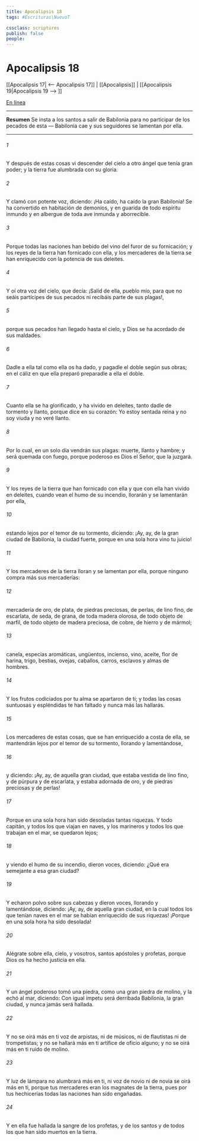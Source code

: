 ```yaml
---
title: Apocalipsis 18
tags: #Escrituras\NuevoT

cssclass: scriptures
publish: false
people:
---
```


# Apocalipsis 18
[[Apocalipsis 17| <-- Apocalipsis 17]] | [[Apocalipsis]] | [[Apocalipsis 19|Apocalipsis 19 --> ]]

[En línea](https://churchofjesuschrist.org/study/scriptures/nt/rev/18?lang=spa)

---
__Resumen__
Se insta a los santos a salir de Babilonia para no participar de los pecados de esta — Babilonia cae y sus seguidores se lamentan por ella.

---
###### 1 
Y después de estas cosas vi descender del cielo a otro ángel que tenía gran poder; y la tierra fue alumbrada con su gloria.

###### 2 
Y clamó con potente voz, diciendo: ¡Ha caído, ha caído la gran Babilonia! Se ha convertido en habitación de demonios, y en guarida de todo espíritu inmundo y en albergue de toda ave inmunda y aborrecible.

###### 3 
Porque todas las naciones han bebido del vino del furor de su fornicación; y los reyes de la tierra han fornicado con ella, y los mercaderes de la tierra se han enriquecido con la potencia de sus deleites.

###### 4 
Y oí otra voz del cielo, que decía: ¡Salid de ella, pueblo mío, para que no seáis partícipes de sus pecados ni recibáis parte de sus plagas!,

###### 5 
porque sus pecados han llegado hasta el cielo, y Dios se ha acordado de sus maldades.

###### 6 
Dadle a ella tal como ella os ha dado, y pagadle el doble según sus obras; en el cáliz en que ella preparó  preparadle a ella el doble.

###### 7 
Cuanto ella se ha glorificado, y ha vivido en deleites, tanto dadle de tormento y llanto, porque dice en su corazón: Yo estoy sentada  reina y no soy viuda y no veré llanto.

###### 8 
Por lo cual, en un solo día vendrán sus plagas: muerte, llanto y hambre; y será quemada con fuego, porque poderoso es Dios el Señor, que la juzgará.

###### 9 
Y los reyes de la tierra que han fornicado con ella y que con ella han vivido en deleites, cuando vean el humo de su incendio, llorarán y se lamentarán por ella,

###### 10 
estando lejos por el temor de su tormento, diciendo: ¡Ay, ay, de la gran ciudad de Babilonia, la ciudad fuerte, porque en una sola hora vino tu juicio!

###### 11 
Y los mercaderes de la tierra lloran y se lamentan por ella, porque ninguno compra más sus mercaderías:

###### 12 
mercadería de oro, de plata, de piedras preciosas, de perlas, de lino fino, de escarlata, de seda, de grana, de toda madera olorosa, de todo objeto de marfil, de todo objeto de madera preciosa, de cobre, de hierro y de mármol;

###### 13 
canela, especias aromáticas, ungüentos, incienso, vino, aceite, flor de harina, trigo, bestias, ovejas, caballos, carros, esclavos y almas de hombres.

###### 14 
Y los frutos codiciados por tu alma se apartaron de ti; y todas las cosas suntuosas y espléndidas te han faltado y nunca más las hallarás.

###### 15 
Los mercaderes de estas cosas, que se han enriquecido a costa de ella, se mantendrán lejos por el temor de su tormento, llorando y lamentándose,

###### 16 
y diciendo: ¡Ay, ay, de aquella gran ciudad, que estaba vestida de lino fino, y de púrpura y de escarlata, y estaba adornada de oro, y de piedras preciosas y de perlas!

###### 17 
Porque en una sola hora han sido desoladas tantas riquezas. Y todo capitán, y todos los que viajan en naves, y los marineros y todos los que trabajan en el mar, se quedaron lejos;

###### 18 
y viendo el humo de su incendio, dieron voces, diciendo: ¿Qué  era semejante a esa gran ciudad?

###### 19 
Y echaron polvo sobre sus cabezas y dieron voces, llorando y lamentándose, diciendo: ¡Ay, ay, de aquella gran ciudad, en la cual todos los que tenían naves en el mar se habían enriquecido de sus riquezas! ¡Porque en una sola hora ha sido desolada!

###### 20 
Alégrate sobre ella, cielo, y vosotros, santos apóstoles y profetas, porque Dios os ha hecho justicia en ella.

###### 21 
Y un ángel poderoso tomó una piedra, como una gran piedra de molino, y la echó al mar, diciendo: Con igual ímpetu será derribada Babilonia, la gran ciudad, y nunca jamás será hallada.

###### 22 
Y no se oirá más en ti voz de arpistas, ni de músicos, ni de flautistas ni de trompetistas; y no se hallará más en ti artífice de oficio alguno; y no se oirá más en ti ruido de molino.

###### 23 
Y luz de lámpara no alumbrará más en ti, ni voz de novio ni de novia se oirá más en ti, porque tus mercaderes eran los magnates de la tierra, pues por tus hechicerías todas las naciones han sido engañadas.

###### 24 
Y en ella fue hallada la sangre de los profetas, y de los santos y de todos los que han sido muertos en la tierra.

